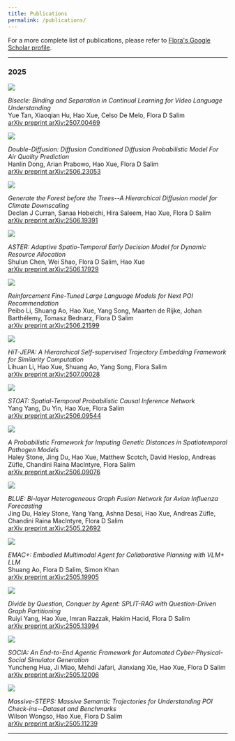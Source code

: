 ```yaml
---
title: Publications
permalink: /publications/
---
```


For a more complete list of publications, please refer to [Flora's Google Scholar profile](https://scholar.google.com.au/citations?hl=en&user=Yz35RSYAAAAJ&view_op=list_works&sortby=pubdate).

<hr>

### 2025

<div  class="publication">
<img src="{{site.baseurl}}/images/publications/bisecle.png"/>
<p>
<em>Bisecle: Binding and Separation in Continual Learning for Video Language Understanding</em>
<br>
Yue Tan, Xiaoqian Hu, Hao Xue, Celso De Melo, Flora D Salim
<br>
<a href="https://arxiv.org/abs/2507.00469">arXiv preprint arXiv:2507.00469</a>
</p>
</div>

<div  class="publication">
<img src="{{site.baseurl}}/images/publications/double_diffusion.png"/>
<p>
<em>Double-Diffusion: Diffusion Conditioned Diffusion Probabilistic Model For Air Quality Prediction</em>
<br>
Hanlin Dong, Arian Prabowo, Hao Xue, Flora D Salim
<br>
<a href="https://arxiv.org/abs/2506.23053">arXiv preprint arXiv:2506.23053</a>
</p>
</div>

<div  class="publication">
<img src="{{site.baseurl}}/images/publications/hierarchical_diffusion_downscaling.png"/>
<p>
<em>Generate the Forest before the Trees--A Hierarchical Diffusion model for Climate Downscaling</em>
<br>
Declan J Curran, Sanaa Hobeichi, Hira Saleem, Hao Xue, Flora D Salim
<br>
<a href="https://arxiv.org/abs/2506.19391">arXiv preprint arXiv:2506.19391</a>
</p>
</div>

<div  class="publication">
<img src="{{site.baseurl}}/images/publications/aster.png"/>
<p>
<em>ASTER: Adaptive Spatio-Temporal Early Decision Model for Dynamic Resource Allocation</em>
<br>
Shulun Chen, Wei Shao, Flora D Salim, Hao Xue
<br>
<a href="https://arxiv.org/abs/2506.17929">arXiv preprint arXiv:2506.17929</a>
</p>
</div>

<div  class="publication">
<img src="{{site.baseurl}}/images/publications/reinforcement_fine_tuning.png"/>
<p>
<em>Reinforcement Fine-Tuned Large Language Models for Next POI Recommendation</em>
<br>
Peibo Li, Shuang Ao, Hao Xue, Yang Song, Maarten de Rijke, Johan Barthélemy, Tomasz Bednarz, Flora D Salim
<br>
<a href="https://arxiv.org/abs/2506.21599">arXiv preprint arXiv:2506.21599</a>
</p>
</div>

<div  class="publication">
<img src="{{site.baseurl}}/images/publications/hit_jepa.png"/>
<p>
<em>HiT-JEPA: A Hierarchical Self-supervised Trajectory Embedding Framework for Similarity Computation</em>
<br>
Lihuan Li, Hao Xue, Shuang Ao, Yang Song, Flora Salim
<br>
<a href="https://arxiv.org/abs/2507.00028">arXiv preprint arXiv:2507.00028</a>
</p>
</div>

<div  class="publication">
<img src="{{site.baseurl}}/images/publications/stoat.png"/>
<p>
<em>STOAT: Spatial-Temporal Probabilistic Causal Inference Network</em>
<br>
Yang Yang, Du Yin, Hao Xue, Flora Salim
<br>
<a href="https://arxiv.org/abs/2506.09544">arXiv preprint arXiv:2506.09544</a>
</p>
</div>

<div  class="publication">
<img src="{{site.baseurl}}/images/publications/qri_genetic_distance.png"/>
<p>
<em>A Probabilistic Framework for Imputing Genetic Distances in Spatiotemporal Pathogen Models</em>
<br>
Haley Stone, Jing Du, Hao Xue, Matthew Scotch, David Heslop, Andreas Züfle, Chandini Raina MacIntyre, Flora Salim
<br>
<a href="https://arxiv.org/abs/2506.09076">arXiv preprint arXiv:2506.09076</a>
</p>
</div>

<div  class="publication">
<img src="{{site.baseurl}}/images/publications/blue.png"/>
<p>
<em>BLUE: Bi-layer Heterogeneous Graph Fusion Network for Avian Influenza Forecasting</em>
<br>
Jing Du, Haley Stone, Yang Yang, Ashna Desai, Hao Xue, Andreas Züfle, Chandini Raina MacIntyre, Flora D Salim
<br>
<a href="https://arxiv.org/abs/2505.22692">arXiv preprint arXiv:2505.22692</a>
</p>
</div>

<div  class="publication">
<img src="{{site.baseurl}}/images/publications/emac_plus.png"/>
<p>
<em>EMAC+: Embodied Multimodal Agent for Collaborative Planning with VLM+ LLM</em>
<br>
Shuang Ao, Flora D Salim, Simon Khan
<br>
<a href="https://arxiv.org/abs/2505.19905">arXiv preprint arXiv:2505.19905</a>
</p>
</div>

<div  class="publication">
<img src="{{site.baseurl}}/images/publications/split_rag.png"/>
<p>
<em>Divide by Question, Conquer by Agent: SPLIT-RAG with Question-Driven Graph Partitioning</em>
<br>
Ruiyi Yang, Hao Xue, Imran Razzak, Hakim Hacid, Flora D Salim
<br>
<a href="https://arxiv.org/abs/2505.13994">arXiv preprint arXiv:2505.13994</a>
</p>
</div>

<div  class="publication">
<img src="{{site.baseurl}}/images/publications/socia.png"/>
<p>
<em>SOCIA: An End-to-End Agentic Framework for Automated Cyber-Physical-Social Simulator Generation</em>
<br>
Yuncheng Hua, Ji Miao, Mehdi Jafari, Jianxiang Xie, Hao Xue, Flora D Salim
<br>
<a href="https://arxiv.org/abs/2505.12006">arXiv preprint arXiv:2505.12006</a>
</p>
</div>

<div  class="publication">
<img src="{{site.baseurl}}/images/publications/massive_steps.png"/>
<p>
<em>Massive-STEPS: Massive Semantic Trajectories for Understanding POI Check-ins--Dataset and Benchmarks</em>
<br>
Wilson Wongso, Hao Xue, Flora D Salim
<br>
<a href="https://arxiv.org/abs/2505.11239">arXiv preprint arXiv:2505.11239</a>
</p>
</div>

<hr>